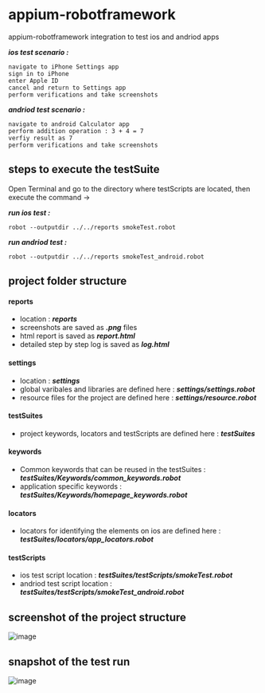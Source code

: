 # appium-robotframework
 appium-robotframework integration to test ios and andriod apps
 
 ***ios test scenario :***  
 ```
 navigate to iPhone Settings app  
 sign in to iPhone  
 enter Apple ID  
 cancel and return to Settings app  
 perform verifications and take screenshots
 ```
 
 ***andriod test scenario :***  
 ```
 navigate to android Calculator app  
 perform addition operation : 3 + 4 = 7
 verfiy result as 7
 perform verifications and take screenshots
 ```
 
## steps to execute the testSuite
 
 Open Terminal and go to the directory where testScripts are located, then execute the command ->  
 
 ***run ios test :***    
 ```
robot --outputdir ../../reports smokeTest.robot
```
***run andriod test :***  
```
robot --outputdir ../../reports smokeTest_android.robot
```
 
## project folder structure

#### reports

* location : ***reports***  
* screenshots are saved as ***.png*** files  
* html report is saved as ***report.html***  
* detailed step by step log is saved as ***log.html***  

#### settings

* location : ***settings***
* global varibales and libraries are defined here : ***settings/settings.robot***
* resource files for the project are defined here : ***settings/resource.robot***

#### testSuites

* project keywords, locators and testScripts are defined here : ***testSuites***  

#### keywords

* Common keywords that can be reused in the testSuites : ***testSuites/Keywords/common_keywords.robot***  
* application specific keywords : ***testSuites/Keywords/homepage_keywords.robot***  

#### locators

* locators for identifying the elements on ios are defined here : ***testSuites/locators/app_locators.robot***  

#### testScripts

* ios test script location : ***testSuites/testScripts/smokeTest.robot***  
* andriod test script location : ***testSuites/testScripts/smokeTest_android.robot***  

## screenshot of the project structure

![image](https://user-images.githubusercontent.com/50976445/87889533-ae6ada00-ca64-11ea-9e1f-3ea47558631f.png)

## snapshot of the test run

![image](https://user-images.githubusercontent.com/50976445/87890066-58e3fc80-ca67-11ea-845f-91d30cf8fdf8.png)


 
